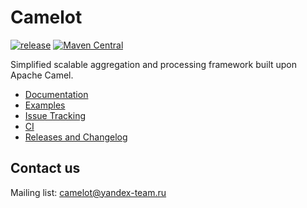# Camelot 
[![release](http://github-release-version.herokuapp.com/github/camelot-framework/camelot/release.svg?style=flat)](https://github.com/camelot-framework/camelot/releases/latest) [![Maven Central](https://maven-badges.herokuapp.com/maven-central/ru.yandex.qatools.camelot/camelot/badge.svg?style=flat)](https://maven-badges.herokuapp.com/maven-central/ru.yandex.qatools.camelot/camelot)


Simplified scalable aggregation and processing framework built upon Apache Camel.

* [Documentation](https://github.com/camelot-framework/camelot/wiki)
* [Examples](https://github.com/camelot-framework/camelot-sample)
* [Issue Tracking](https://github.com/camelot-framework/camelot/issues?labels=&milestone=&page=1&state=open)
* [CI](http://teamcity.qatools.ru/project.html?projectId=CamelotFramework)
* [Releases and Changelog](https://github.com/camelot-framework/camelot/releases)

## Contact us
Mailing list: [camelot@yandex-team.ru](mailto:camelot@yandex-team.ru)
